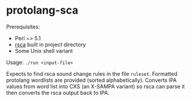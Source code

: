 protolang-sca
=============

Prerequisites:
 * Perl ~> 5.1
 * [rsca](http://000024.org/rsca.html) built in project directory
 * Some Unix shell variant

Usage:
  `./run <input-file>`

Expects to find rsca sound change rules in the file `ruleset`.
Formatted protolang wordlists are provided (sorted alphabetically).
Converts IPA values from word list into CXS (an X-SAMPA variant) so
rsca can parse it then converts the rsca output back to IPA.
